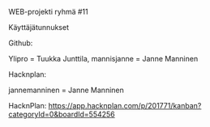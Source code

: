 WEB-projekti ryhmä #11


Käyttäjätunnukset

Github:

Ylipro = Tuukka Junttila, mannisjanne = Janne Manninen

Hacknplan:

jannemanninen = Janne Manninen

HacknPlan: https://app.hacknplan.com/p/201771/kanban?categoryId=0&boardId=554256
